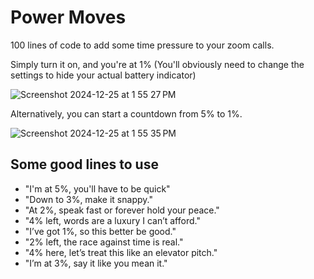 # Power Moves
100 lines of code to add some time pressure to your zoom calls.

Simply turn it on, and you're at 1% (You'll obviously need to change the settings to hide your actual battery indicator)

![Screenshot 2024-12-25 at 1 55 27 PM](https://github.com/user-attachments/assets/0299d369-d498-46cc-911f-163ef5319ad6)

Alternatively, you can start a countdown from 5% to 1%.

![Screenshot 2024-12-25 at 1 55 35 PM](https://github.com/user-attachments/assets/3c27bfff-84e4-49d3-91f9-a26b5fa61dfd)

## Some good lines to use
- "I'm at 5%, you'll have to be quick"
- "Down to 3%, make it snappy."
- "At 2%, speak fast or forever hold your peace."
- "4% left, words are a luxury I can’t afford."
- "I’ve got 1%, so this better be good."
- "2% left, the race against time is real."
- "4% here, let’s treat this like an elevator pitch."
- "I’m at 3%, say it like you mean it."
